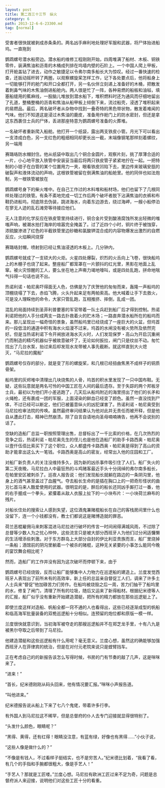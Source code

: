 ```yaml
---
layout: post
title: 第二百三十三节　纵火
category: 6
path: 2013-12-6-6-23300.md
tag: [normal]
---
```


受害者很快就被剥成赤条条的。两名凶手麻利地处理好军服和武器，将尸体抬进船坞。一直拖到

鹦鹉螺号潜水船旁边。潜水船的维修工程刚刚开始，四周堆满了船材、木板、铜铁零件，装满焦油和沥青的木桶成列排在坞墙内壁的石阶上。一个中国人爬上甲板，打开舱盖钻了进去，动作之敏捷足以令弗尔南多船长大为惊叹。经过一番快速的检查，还扳动摇杆转了两圈，以观察螺旋桨怎样工作，记下各处要点后，他将船身上一切能够打开的舱门和开口全都打开，另一名伙伴立刻递上准备好的木桶，把散发着刺鼻气味的木焦油倒进船舱内。两人很是忙了一阵，各种易燃的船板和油毡，填塞船缝用的蕉麻线，一股脑儿堆放到潜水船下，堆积燃料时还为通风而仔细地留出了孔道，整桶整桶的沥青和焦油从船甲板上倾倒下来，流过船壳，浸透了堆积起来的易燃品。最后，两名破坏者从杂物中找到一叠奇特的黑色带状物，散发着难闻的气味。他们不知道这是浸过木焦油的鹿皮，准备用作舱门上的防水密封，但还是拿这东西裹住士兵的尸体，丢进那座特意为鹦鹉螺号准备的火葬堆。

一名破坏者重新爬入船舱。他打开一个纸袋，露出两支铁皮小管。月光下可以看出一支漆成白色，另一支红色的粗细相同却更长出一截，末端像钢笔那样刻着螺纹，另一端用

赛璐珞防水帽封住。他从纸袋中取出几个铜合金圆片，观察片刻，挑了厚薄合适的一片，小心地平放入铁管中安装妥当最后将两只铁皮管子紧紧地拧在一起。一把特制的小钳子在白管的某个位置用力一夹，眼看铁皮凹陷下去，里边传来玻璃安瓿的破裂声和液体流动的声响，这根铁管被留在倒满焦油的船舱里。他的同伴也如法炮制，另一根铁管被放在

鹦鹉螺号身下的柴火堆中。在自己工作过的木料堆和船材场，他们也留下了几根同样处理过的铁管。有条不紊地完成一切工作后两个破坏者脱下沾满焦油的衣裤和布鞋扔进船坞，彻底除去伪装，跳进海水，向着东边游去，绕过海岬，一艘小船停泊在寥无人迹的乱石滩旁等待接应他们。

无人注意的化学反应在铁皮管里持续进行，铜合金片受到酸液腐蚀所发出轻微的嗤嗤声响，被潮水拍打海岸的喧嚣完全掩盖了。过了近四个小时，铜片终于被蚀穿，浓硫酸渗进了红色的半截铁管里边砂糖和氯酸钾混合成的内容物爆发出激烈的自燃反应，火焰瞬间烧穿

赛璐珞封帽，喷射到已经让焦油浸透的木板上。几分钟内，

鹦鹉螺号就成了一支硕大的火炬。火星四处爆裂，炽烈的火舌向上飞卷，很快船坞上的木棚子也烧了起来。整座船厂都笼罩在一片颤抖的红光里，黑影在地面上乱窜。被火灾惊醒的工人，要么坐在地上声嘶力竭地嚎叫，或是四处乱跑，拼命地喘气抖得一句话也说不出。

热诺利诺・帕尼奥吓得面无人色，仿佛是为了庆贺他的匆匆而来，轰隆一声船坞的顶棚烧塌了下去，赤焰飞腾，火头升起来足有两帕索高。他大喊着让手下去救火，可是没人理睬他的命令，大家只管乱跑，互相推挤、摔倒，乱成一团。

混乱的局面持续到圣菲利普要塞的军官带着一队士兵赶到船厂后才得到控制。热诺利诺把他的人手分成两支一路去扑救着火的贮木场；一路直奔潜水船所在的船坞而来。那儿呈现出一幅奇怪的景象，虽然船坞里已经烧成了一座巨大的火盆，但坞首的一段低洼的通道中积有海水火焰漫不过来，坞首的水闸没有被火势所及依然完好。但是当热诺利诺下令开闸放进海水灭火时，人们发现保罗・高山为开启沉重闸门而制造的精巧机器似乎被故意破坏了，无论如何扳拉，闸门只是纹丝不动。匆忙找出了几台水泵，抬过来后却发现水龙带被人事先截断。就这样直到大火熄灭，“马尼拉的魔船”

鹦鹉螺号仅存的部分，就是变了形的螺旋桨，和几根已经扭曲焦黑不成样子的铜质骨架。

船坞里的灰烬堆中清理出几块烧焦的人骨，坞首的积水里发现了一只中国布鞋。无疑，这些玩意就是两名可怜的中国工匠在人间的最后遗存。至于失踪的两个邦板牙士兵，最初以为他们开小差逃跑了，几天后从船坞附近的海里捞出了他们的长矛和火绳枪，还有裹成一团的军服，上面浸染的鲜血已经变了颜色。虽然一直没找到尸体，不过已经可以断定，他们已被蓄意纵火的凶犯谋害了。热诺利诺・帕尼奥受到马尼拉检审法院的传唤。虽然最终审问结果认为他对此并无责任而被开释，但是他自从遭此打击，精神已然崩溃。除了自言自语地向圣母喃喃祷告，他再不会说别的话了。

空缺的造船厂总监一职按照管理出售，总督标出了一千比索的价格，在几次热烈的竞争之后，热诺利诺・帕尼奥先生的侄儿也是他在造船厂的助手卡路西奥・帕尼奥以壹仟伍佰比索买下了这个职位，众人都盛传卡路西奥・帕尼奥是得到了高山的资助才能拿出这么大一笔钱。卡路西奥是高山的密友，经常出入他的庄园和工厂。

对船厂新负责人的关注没维持多久，因为新的凶杀事件吸引住了人们。船厂失火的第二天夜晚，马尼拉白人中最狂热的斗鸡赌客最近手头十分阔绰的弗尔南多船长，在帕里安区被刺杀了。巡夜人报告说：他们发现船长就躺在路边的一条阴沟里，他身上的酒气甚至盖过了血腥气。夺去船长生命的是插在胸口上的一把奇形怪状的曲刃匕首马来人酷爱使用的武器。很明显的是，醉后的船长还同凶手厮打过一番，他的右手握成一个拳头，紧攥着从敌人衣服上扯下的一小块布片：一小块荷兰麻布的残片。

对船长住处的搜索让人感到失望，这位酒鬼兼赌棍船长在自己的客栈房间里什么也没留下，连一个小钱都没有，教士们都说这是赌博造就的罪恶。

荷兰恶棍雇佣马来刺客混进马尼拉进行破坏的传言一时间闹得满城风雨，不过除了总督等少数人为之忧心忡忡，这些流言只是被大部分西班牙人为他们过分闲适慵懒的生活增添些刺激。对于东方群岛上大部分自封的伊比利亚贵族而言，船厂里烧掉一条船；酒馆前的阴沟里躺着一个被杀的赌棍，这种无关紧要的小事怎么能同今晚的宴饮舞会相比呢？

然而，造船厂的工作并没有因为这次破坏而停顿下来，由于

鹦鹉螺号已经烧毁，反而让船厂能够集中人力物力在巡逻船的建造上。兰度发觉西班牙人表现出了前所未有的高效率，新上任的总监亲自督促工人们，调来了许多土人士兵来“督促”他加碌苦力们劳作。在船坞被烧毁之后一周，苦力们抽干了船坞里的水，修复了闸门，清理了所有的垃圾，随后又运来了新得船材。根据纪米德等人的汇报，船厂似乎没有重新开始建造潜艇，把所有的精力都放在那些巡逻艇上了。

即使兰度这样对造船、帆船全都一窍不通的人也看得出，这些已经逐渐成型的帆船和临高海军批量装备的双桅巡逻船十分相似。连预留的炮位都和原版一模一样。

兰度很快就意识到，当初海军被夺走的那艘巡逻船并不在郑芝龙手里，十有八九是被黑尔夺取之后带到了马尼拉。

他建造潜艇和这些巡逻船有什么用呢？毫无意义。兰度心想，虽然这的确能够加强西班牙人在菲律宾的统治，但是在对付元老院来说只是螳臂挡车。

正在考虑自己的的新报告该怎么写得时候，书房的门有节奏的敲了几声，这是咪咪来了。

“进来！”

“首长，纪米德刚刚从码头回来，他有情况要汇报。”咪咪小声报告道。

“叫他进来。”

纪米德报告说从船上下来了七八个鬼佬，带着许多行李。

有外国人到马尼拉这不稀罕，但是总督府的仆人去专门迎接就显得很特别了。

“头发什么颜色，眼睛呢？”

“黑得、黄得，还有红得！眼睛没注意，有蓝有绿，好像也有黑得……”小伙子说，

“这些人像是做什么的？”

“不像是有钱人，不过看样子挺结实，也不是穷苦人。”纪米德比划着，“我看了看，有几个的手指和手腕都很粗大，像是手艺人！”

“手艺人？那就是工匠喽。”兰度心想。马尼拉有欧洲工匠过来不足为奇，问题是总督府派人来迎接，说明他们对这些工匠十分的看重。
